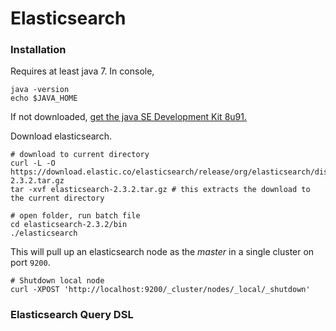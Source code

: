 # Elasticsearch

### Installation
Requires at least java 7. In console, 
```
java -version
echo $JAVA_HOME
```

If not downloaded, [get the java SE Development Kit 8u91.](http://www.oracle.com/technetwork/java/javase/downloads/jdk8-downloads-2133151.html)

Download elasticsearch.
```
# download to current directory
curl -L -O https://download.elastic.co/elasticsearch/release/org/elasticsearch/distribution/tar/elasticsearch/2.3.2/elasticsearch-2.3.2.tar.gz 
tar -xvf elasticsearch-2.3.2.tar.gz # this extracts the download to the current directory

# open folder, run batch file
cd elasticsearch-2.3.2/bin
./elasticsearch
```

This will pull up an elasticsearch node as the *master* in a single cluster on port `9200`.

```
# Shutdown local node
curl -XPOST 'http://localhost:9200/_cluster/nodes/_local/_shutdown'
```
### Elasticsearch Query DSL
